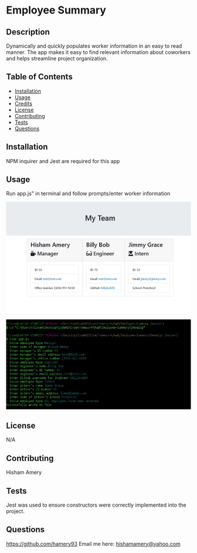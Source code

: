        
# Employee Summary


## Description 

Dynamically and quickly populates worker information in an easy to read manner. The app makes it easy to find relevant information
about coworkers and helps streamline project organization. 

## Table of Contents

* [Installation](#installation)
* [Usage](#usage)
* [Credits](#credits)
* [License](#license)
* [Contributing](#contributing)
* [Tests](#tests)
* [Questions](#questions) 
    
## Installation

NPM inquirer and Jest are required for this app


## Usage 

Run app.js" in terminal and follow prompts/enter worker information

![app screen shot](https://github.com/hamery93/Employee-Summary/blob/master/Assets/cardScreenshot.jpg)

![node screen shot](https://github.com/hamery93/Employee-Summary/blob/master/Assets/nodeScreenshot.jpg)

    
## License

N/A
    
## Contributing

Hisham Amery

## Tests
Jest was used to ensure constructors were correctly implemented into the project. 
    
## Questions

https://github.com/hamery93
Email me here: hishamamery@yahoo.com
    